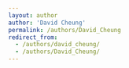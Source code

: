 ```yaml
---
layout: author
author: 'David Cheung'
permalink: /authors/David_Cheung
redirect_from:
  - /authors/david_cheung/
  - /authors/David_Cheung/
---
```

